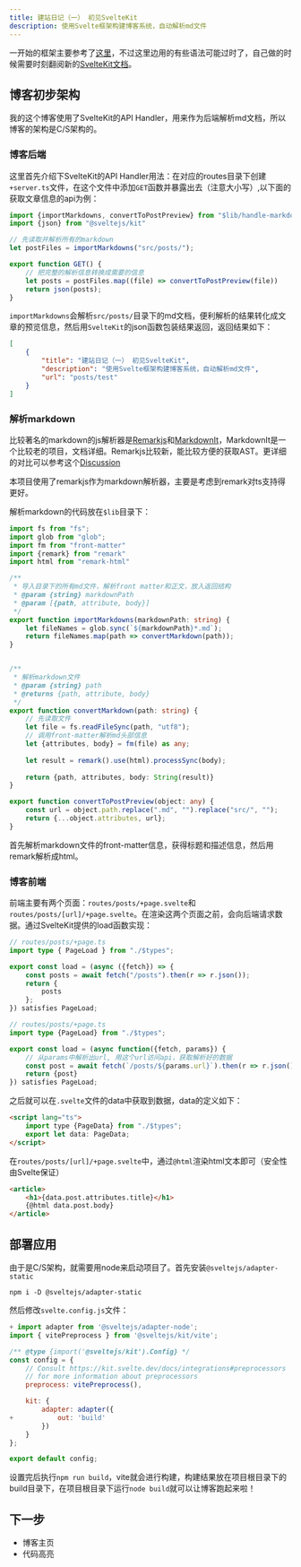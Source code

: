 ```yaml
---
title: 建站日记（一） 初见SvelteKit
description: 使用Svelte框架构建博客系统，自动解析md文件
---
```


一开始的框架主要参考了[这里](https://www.programonaut.com/how-to-create-a-blog-with-svelte-step-by-step/)，不过这里边用的有些语法可能过时了，自己做的时候需要时刻翻阅新的[SvelteKit文档](https://kit.svelte.dev/docs/introduction)。

## 博客初步架构
我的这个博客使用了SvelteKit的API Handler，用来作为后端解析md文档，所以博客的架构是C/S架构的。

### 博客后端
这里首先介绍下SvelteKit的API Handler用法：在对应的routes目录下创建`+server.ts`文件，在这个文件中添加`GET`函数并暴露出去（注意大小写）,以下面的获取文章信息的api为例：
```typescript
import {importMarkdowns, convertToPostPreview} from "$lib/handle-markdown"
import {json} from "@sveltejs/kit"

// 先读取并解析所有的markdown
let postFiles = importMarkdowns("src/posts/");

export function GET() {
    // 把完整的解析信息转换成需要的信息
    let posts = postFiles.map((file) => convertToPostPreview(file))
    return json(posts);
}
```
`importMarkdowns`会解析`src/posts/`目录下的md文档，便利解析的结果转化成文章的预览信息，然后用`SvelteKit`的json函数包装结果返回，返回结果如下：
```json
[
    {
        "title": "建站日记（一） 初见SvelteKit",
        "description": "使用Svelte框架构建博客系统，自动解析md文件",
        "url": "posts/test"
    }
]
```

### 解析markdown
比较著名的markdown的js解析器是[Remarkjs](https://www.npmjs.com/package/remark)和[MarkdownIt](https://www.npmjs.com/package/markdown-it)，MarkdownIt是一个比较老的项目，文档详细。Remarkjs比较新，能比较方便的获取AST。更详细的对比可以参考这个[Discussion](https://github.com/benrbray/noteworthy/discussions/16)

本项目使用了remarkjs作为markdown解析器，主要是考虑到remark对ts支持得更好。

解析markdown的代码放在`$lib`目录下：
```typescript
import fs from "fs";
import glob from "glob";
import fm from "front-matter"
import {remark} from "remark"
import html from "remark-html"

/**
 * 导入目录下的所有md文件，解析front matter和正文，放入返回结构
 * @param {string} markdownPath
 * @param [{path, attribute, body}]
 */
export function importMarkdowns(markdownPath: string) {
    let fileNames = glob.sync(`${markdownPath}*.md`);
    return fileNames.map(path => convertMarkdown(path));
}


/**
 * 解析markdown文件
 * @param {string} path 
 * @returns {path, attribute, body}
 */
export function convertMarkdown(path: string) {
    // 先读取文件
    let file = fs.readFileSync(path, "utf8");
    // 调用front-matter解析md头部信息
    let {attributes, body} = fm(file) as any;
    
    let result = remark().use(html).processSync(body);
    
    return {path, attributes, body: String(result)}
}

export function convertToPostPreview(object: any) {
    const url = object.path.replace(".md", "").replace("src/", "");
    return {...object.attributes, url};
}
```
首先解析markdown文件的front-matter信息，获得标题和描述信息，然后用remark解析成html。

### 博客前端
前端主要有两个页面：`routes/posts/+page.svelte`和`routes/posts/[url]/+page.svelte`。在渲染这两个页面之前，会向后端请求数据。通过SvelteKit提供的load函数实现：
```typescript
// routes/posts/+page.ts
import type { PageLoad } from "./$types";

export const load = (async ({fetch}) => {
    const posts = await fetch("/posts").then(r => r.json());
    return {
        posts
    };
}) satisfies PageLoad;
```

```typescript
// routes/posts/+page.ts
import type {PageLoad} from "./$types";

export const load = (async function({fetch, params}) {
    // 从params中解析出url, 用这个url访问api，获取解析好的数据
    const post = await fetch(`/posts/${params.url}`).then(r => r.json());
    return {post}
}) satisfies PageLoad;
```
之后就可以在`.svelte`文件的data中获取到数据，data的定义如下：
```html
<script lang="ts">
    import type {PageData} from "./$types";
    export let data: PageData;
</script>
```
在`routes/posts/[url]/+page.svelte`中，通过`@html`渲染html文本即可（安全性由Svelte保证）
```html
<article>
    <h1>{data.post.attributes.title}</h1>
    {@html data.post.body}
</article>
```


## 部署应用
由于是C/S架构，就需要用node来启动项目了。首先安装`@sveltejs/adapter-static`
```shell
npm i -D @sveltejs/adapter-static
```
然后修改`svelte.config.js`文件：
```javascript
+ import adapter from '@sveltejs/adapter-node';
import { vitePreprocess } from '@sveltejs/kit/vite';

/** @type {import('@sveltejs/kit').Config} */
const config = {
	// Consult https://kit.svelte.dev/docs/integrations#preprocessors
	// for more information about preprocessors
	preprocess: vitePreprocess(),

	kit: {
		adapter: adapter({
+			out: 'build'
		})
	}
};

export default config;
```
设置完后执行`npm run build`，vite就会进行构建，构建结果放在项目根目录下的build目录下，在项目根目录下运行`node build`就可以让博客跑起来啦！


## 下一步
- 博客主页
- 代码高亮